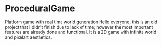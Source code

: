 # ProceduralGame
Platform game with real time world generation
Hello everyone, this is an old project that I didn't finish due to lack of time; however the most important features are already done and functional.
It is a 2D game with infinite world and pixelart aesthetics.
